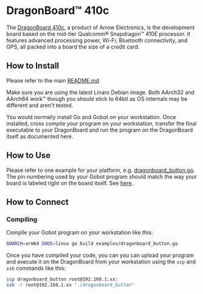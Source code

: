 # DragonBoard™ 410c

The [DragonBoard 410c](http://www.96boards.org/product/dragonboard410c/), a product of Arrow Electronics, is the development
board based on the mid-tier Qualcomm® Snapdragon™ 410E processor. It features advanced processing power, Wi-Fi, Bluetooth
connectivity, and GPS, all packed into a board the size of a credit card.

## How to Install

Please refer to the main [README.md](https://github.com/hybridgroup/gobot/blob/release/README.md)

Make sure you are using the latest Linaro Debian image. Both AArch32 and AArch64 work™ though you should stick to 64bit
as OS internals may be different and aren't tested.

You would normally install Go and Gobot on your workstation. Once installed, cross compile your program on your workstation,
transfer the final executable to your DragonBoard and run the program on the DragonBoard itself as documented here.

## How to Use

Please refer to one example for your platform, e.g. [dragonboard_button.go](https://github.com/hybridgroup/gobot/blob/release/examples/dragonboard_button.go).
The pin numbering used by your Gobot program should match the way your board is labeled right on the board itself. See [here](https://www.96boards.org/db410c-getting-started/HardwareDocs/HWUserManual.md/).

## How to Connect

### Compiling

Compile your Gobot program on your workstation like this:

```sh
GOARCH=arm64 GOOS=linux go build examples/dragonboard_button.go
```

Once you have compiled your code, you can you can upload your program and execute it on the DragonBoard from your workstation
using the `scp` and `ssh` commands like this:

```sh
scp dragonboard_button root@192.168.1.xx:
ssh -t root@192.168.1.xx "./dragonboard_button"
```
